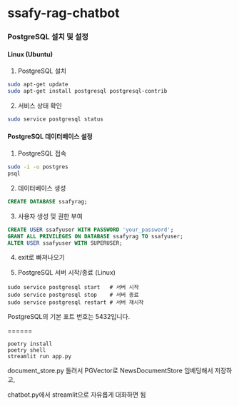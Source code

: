 # ssafy-rag-chatbot

### PostgreSQL 설치 및 설정

#### Linux (Ubuntu)

1. PostgreSQL 설치

```bash
sudo apt-get update
sudo apt-get install postgresql postgresql-contrib
```

2. 서비스 상태 확인

```bash
sudo service postgresql status
```

#### PostgreSQL 데이터베이스 설정

1. PostgreSQL 접속

```bash
sudo -i -u postgres
psql
```

2. 데이터베이스 생성

```sql
CREATE DATABASE ssafyrag;
```

3. 사용자 생성 및 권한 부여

```sql
CREATE USER ssafyuser WITH PASSWORD 'your_password';
GRANT ALL PRIVILEGES ON DATABASE ssafyrag TO ssafyuser;
ALTER USER ssafyuser WITH SUPERUSER;
```

4. exit로 빠져나오기

5. PostgreSQL 서버 시작/종료 (Linux)

```
sudo service postgresql start   # 서버 시작
sudo service postgresql stop    # 서버 종료
sudo service postgresql restart # 서버 재시작
```

PostgreSQL의 기본 포트 번호는 5432입니다.

======

```
poetry install
poetry shell  
streamlit run app.py
```

document_store.py 돌려서 PGVector로 NewsDocumentStore 임베딩해서 저장하고,

chatbot.py에서 streamlit으로 자유롭게 대화하면 됨
